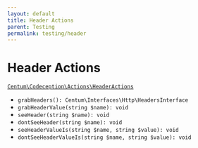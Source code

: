 ```yaml
---
layout: default
title: Header Actions
parent: Testing
permalink: testing/header
---
```




# Header Actions

[`Centum\Codeception\Actions\HeaderActions`](https://github.com/SidRoberts/centum/blob/development/src/Codeception/Actions/HeaderActions.php)

- `grabHeaders(): Centum\Interfaces\Http\HeadersInterface`
- `grabHeaderValue(string $name): void`
- `seeHeader(string $name): void`
- `dontSeeHeader(string $name): void`
- `seeHeaderValueIs(string $name, string $value): void`
- `dontSeeHeaderValueIs(string $name, string $value): void`
